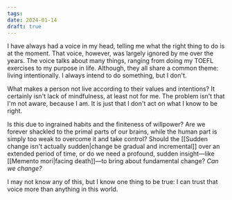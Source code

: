 ```yaml
---
tags: 
date: 2024-01-14
draft: true
---
```

I have always had a voice in my head, telling me what the right thing to do is at the moment. That voice, however, was largely ignored by me over the years. The voice talks about many things, ranging from doing my TOEFL exercises to my purpose in life. Although, they all share a common theme: living intentionally. I always intend to do something, but I don't.

What makes a person not live according to their values and intentions? It certainly isn't lack of mindfulness, at least not for me. The problem isn't that I'm not aware, because I am. It is just that I don't act on what I know to be right.

Is this due to ingrained habits and the finiteness of willpower? Are we forever shackled to the primal parts of our brains, while the human part is simply too weak to overcome it and take control? Should the [[Sudden change isn't actually sudden|change be gradual and incremental]] over an extended period of time, or do we need a profound, sudden insight—like [[Memento mori|facing death]]—to bring about fundamental change? _Can we change?_ 

I may not know any of this, but I know one thing to be true: I can trust that voice more than anything in this world.